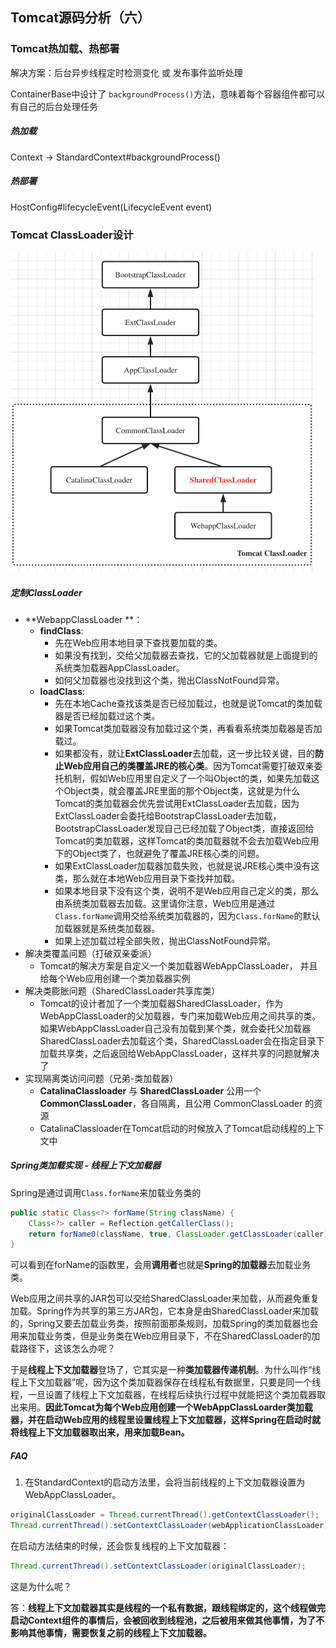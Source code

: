 ## Tomcat源码分析（六）



### Tomcat热加载、热部署

解决方案：后台异步线程定时检测变化 或 发布事件监听处理

ContainerBase中设计了 `backgroundProcess()`方法，意味着每个容器组件都可以有自己的后台处理任务



##### 热加载

Context -> StandardContext#backgroundProcess()

##### 热部署

HostConfig#lifecycleEvent(LifecycleEvent event)





### Tomcat ClassLoader设计

<img src="assets/image-20210922185318770.png" alt="image-20210922185318770" style="zoom:50%;" />

##### 定制ClassLoader

- **WebappClassLoader **：
  - **findClass**:
    - 先在Web应用本地目录下查找要加载的类。
    - 如果没有找到，交给父加载器去查找，它的父加载器就是上面提到的系统类加载器AppClassLoader。
    - 如何父加载器也没找到这个类，抛出ClassNotFound异常。
  - **loadClass**:
    - 先在本地Cache查找该类是否已经加载过，也就是说Tomcat的类加载器是否已经加载过这个类。
    - 如果Tomcat类加载器没有加载过这个类，再看看系统类加载器是否加载过。
    - 如果都没有，就让**ExtClassLoader**去加载，这一步比较关键，目的**防止Web应用自己的类覆盖JRE的核心类**。因为Tomcat需要打破双亲委托机制，假如Web应用里自定义了一个叫Object的类，如果先加载这个Object类，就会覆盖JRE里面的那个Object类，这就是为什么Tomcat的类加载器会优先尝试用ExtClassLoader去加载，因为ExtClassLoader会委托给BootstrapClassLoader去加载，BootstrapClassLoader发现自己已经加载了Object类，直接返回给Tomcat的类加载器，这样Tomcat的类加载器就不会去加载Web应用下的Object类了，也就避免了覆盖JRE核心类的问题。
    - 如果ExtClassLoader加载器加载失败，也就是说JRE核心类中没有这类，那么就在本地Web应用目录下查找并加载。
    - 如果本地目录下没有这个类，说明不是Web应用自己定义的类，那么由系统类加载器去加载。这里请你注意，Web应用是通过`Class.forName`调用交给系统类加载器的，因为`Class.forName`的默认加载器就是系统类加载器。
    - 如果上述加载过程全部失败，抛出ClassNotFound异常。
- 解决类覆盖问题（打破双亲委派）
  - Tomcat的解决方案是自定义一个类加载器WebAppClassLoader， 并且给每个Web应用创建一个类加载器实例
- 解决类膨胀问题（SharedClassLoader共享库类）
  - Tomcat的设计者加了一个类加载器SharedClassLoader，作为WebAppClassLoader的父加载器，专门来加载Web应用之间共享的类。如果WebAppClassLoader自己没有加载到某个类，就会委托父加载器SharedClassLoader去加载这个类，SharedClassLoader会在指定目录下加载共享类，之后返回给WebAppClassLoader，这样共享的问题就解决了
- 实现隔离类访问问题（兄弟-类加载器）
  - **CatalinaClassloader** 与 **SharedClassLoader** 公用一个 **CommonClassLoader**，各自隔离，且公用 CommonClassLoader 的资源
  - CatalinaClassloader在Tomcat启动的时候放入了Tomcat启动线程的上下文中



##### Spring类加载实现 - 线程上下文加载器

Spring是通过调用`Class.forName`来加载业务类的

```java
public static Class<?> forName(String className) {
    Class<?> caller = Reflection.getCallerClass();
    return forName0(className, true, ClassLoader.getClassLoader(caller), caller);
}
```

可以看到在forName的函数里，会用**调用者**也就是**Spring的加载器**去加载业务类。

Web应用之间共享的JAR包可以交给SharedClassLoader来加载，从而避免重复加载。Spring作为共享的第三方JAR包，它本身是由SharedClassLoader来加载的，Spring又要去加载业务类，按照前面那条规则，加载Spring的类加载器也会用来加载业务类，但是业务类在Web应用目录下，不在SharedClassLoader的加载路径下，这该怎么办呢？

于是**线程上下文加载器**登场了，它其实是一种**类加载器传递机制**。为什么叫作“线程上下文加载器”呢，因为这个类加载器保存在线程私有数据里，只要是同一个线程，一旦设置了线程上下文加载器，在线程后续执行过程中就能把这个类加载器取出来用。**因此Tomcat为每个Web应用创建一个WebAppClassLoarder类加载器，并在启动Web应用的线程里设置线程上下文加载器，这样Spring在启动时就将线程上下文加载器取出来，用来加载Bean。**



##### FAQ

1. 在StandardContext的启动方法里，会将当前线程的上下文加载器设置为WebAppClassLoader。

```java
originalClassLoader = Thread.currentThread().getContextClassLoader();
Thread.currentThread().setContextClassLoader(webApplicationClassLoader);
```

在启动方法结束的时候，还会恢复线程的上下文加载器：

```java
Thread.currentThread().setContextClassLoader(originalClassLoader);
```

这是为什么呢？

答：**线程上下文加载器其实是线程的一个私有数据，跟线程绑定的，这个线程做完启动Context组件的事情后，会被回收到线程池，之后被用来做其他事情，为了不影响其他事情，需要恢复之前的线程上下文加载器。**